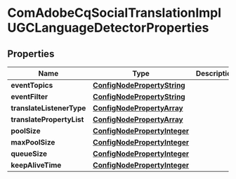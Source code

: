 

# ComAdobeCqSocialTranslationImplUGCLanguageDetectorProperties

## Properties

Name | Type | Description | Notes
------------ | ------------- | ------------- | -------------
**eventTopics** | [**ConfigNodePropertyString**](ConfigNodePropertyString.md) |  |  [optional]
**eventFilter** | [**ConfigNodePropertyString**](ConfigNodePropertyString.md) |  |  [optional]
**translateListenerType** | [**ConfigNodePropertyArray**](ConfigNodePropertyArray.md) |  |  [optional]
**translatePropertyList** | [**ConfigNodePropertyArray**](ConfigNodePropertyArray.md) |  |  [optional]
**poolSize** | [**ConfigNodePropertyInteger**](ConfigNodePropertyInteger.md) |  |  [optional]
**maxPoolSize** | [**ConfigNodePropertyInteger**](ConfigNodePropertyInteger.md) |  |  [optional]
**queueSize** | [**ConfigNodePropertyInteger**](ConfigNodePropertyInteger.md) |  |  [optional]
**keepAliveTime** | [**ConfigNodePropertyInteger**](ConfigNodePropertyInteger.md) |  |  [optional]



